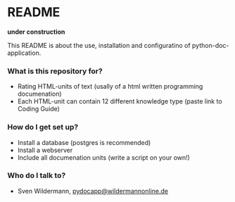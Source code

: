 # README #

**under construction**

This README is about the use, installation and configuratino of python-doc-application.

### What is this repository for? ###

* Rating HTML-units of text (usally of a html written programming documenation)
* Each HTML-unit can contain 12 different knowledge type (paste link to Coding Guide)

### How do I get set up? ###

* Install a database (postgres is recommended)
* Install a webserver
* Include all documenation units (write a script on your own!)

### Who do I talk to? ###

* Sven Wildermann, pydocapp@wildermannonline.de